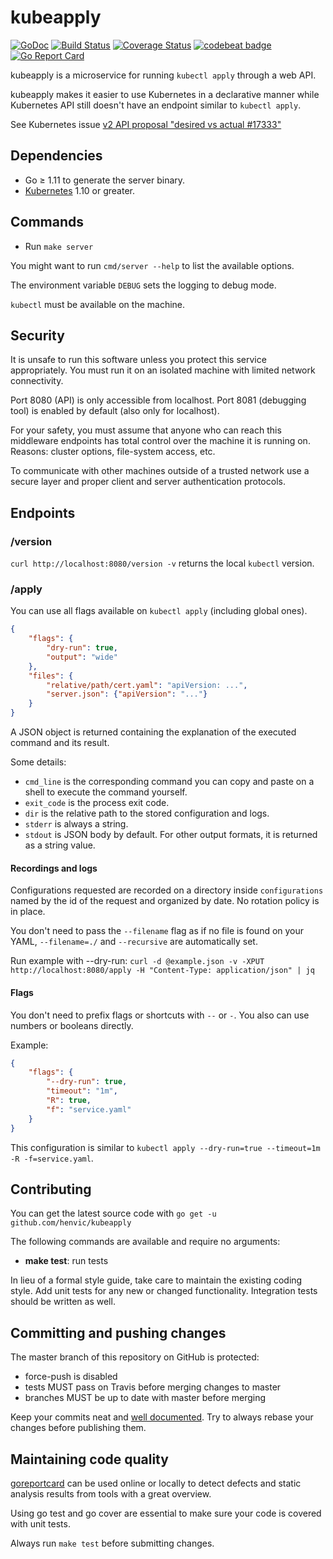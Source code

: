 # kubeapply
[![GoDoc](https://godoc.org/github.com/henvic/kubeapply?status.svg)](https://godoc.org/github.com/henvic/kubeapply) [![Build Status](https://travis-ci.org/henvic/kubeapply.svg?branch=master)](https://travis-ci.org/henvic/kubeapply) [![Coverage Status](https://coveralls.io/repos/henvic/kubeapply/badge.svg)](https://coveralls.io/r/henvic/kubeapply) [![codebeat badge](https://codebeat.co/badges/9bea91b8-e09c-43da-96c0-ac8aaa967c24)](https://codebeat.co/projects/github-com-henvic-kubeapply-master) [![Go Report Card](https://goreportcard.com/badge/github.com/henvic/kubeapply)](https://goreportcard.com/report/github.com/henvic/kubeapply)

kubeapply is a microservice for running `kubectl apply` through a web API.

kubeapply makes it easier to use Kubernetes in a declarative manner while Kubernetes API still doesn't have an endpoint similar to `kubectl apply`.

See Kubernetes issue [v2 API proposal "desired vs actual #17333"](https://issues.k8s.io/17333)

## Dependencies

* Go ≥ 1.11 to generate the server binary.
* [Kubernetes](https://www.kubernetes.io) 1.10 or greater.

## Commands
* Run `make server`

You might want to run `cmd/server --help` to list the available options.

The environment variable `DEBUG` sets the logging to debug mode.

`kubectl` must be available on the machine.

## Security
It is unsafe to run this software unless you protect this service appropriately.
You must run it on an isolated machine with limited network connectivity.

Port 8080 (API) is only accessible from localhost.
Port 8081 (debugging tool) is enabled by default (also only for localhost).

For your safety, you must assume that anyone who can reach this middleware endpoints has total control over the machine it is running on. Reasons: cluster options, file-system access, etc.

To communicate with other machines outside of a trusted network use a secure layer and proper client and server authentication protocols.

## Endpoints

### /version
`curl http://localhost:8080/version -v` returns the local `kubectl` version.

### /apply

You can use all flags available on `kubectl apply` (including global ones).

```json
{
	"flags": {
		"dry-run": true,
		"output": "wide"
	},
	"files": {
		"relative/path/cert.yaml": "apiVersion: ...",
		"server.json": {"apiVersion": "..."}
	}
}
```

A JSON object is returned containing the explanation of the executed command and its result.

Some details:

* `cmd_line` is the corresponding command you can copy and paste on a shell to execute the command yourself.
* `exit_code` is the process exit code.
* `dir` is the relative path to the stored configuration and logs.
* `stderr` is always a string.
* `stdout` is JSON body by default. For other output formats, it is returned as a string value.

#### Recordings and logs
Configurations requested are recorded on a directory inside `configurations` named by the id of the request and organized by date. No rotation policy is in place.

You don't need to pass the `--filename` flag as if no file is found on your YAML, `--filename=./` and `--recursive` are automatically set.

Run example with --dry-run:
`curl -d @example.json -v -XPUT http://localhost:8080/apply -H "Content-Type: application/json" | jq`

#### Flags
You don't need to prefix flags or shortcuts with `--` or `-`. You also can use numbers or booleans directly.

Example:

```json
{
	"flags": {
		"--dry-run": true,
		"timeout": "1m",
		"R": true,
		"f": "service.yaml"
	}
}
```

This configuration is similar to `kubectl apply --dry-run=true --timeout=1m -R -f=service.yaml`.

## Contributing
You can get the latest source code with `go get -u github.com/henvic/kubeapply`

The following commands are available and require no arguments:

* **make test**: run tests

In lieu of a formal style guide, take care to maintain the existing coding style. Add unit tests for any new or changed functionality. Integration tests should be written as well.

## Committing and pushing changes
The master branch of this repository on GitHub is protected:
* force-push is disabled
* tests MUST pass on Travis before merging changes to master
* branches MUST be up to date with master before merging

Keep your commits neat and [well documented](https://wiki.openstack.org/wiki/GitCommitMessages). Try to always rebase your changes before publishing them.

## Maintaining code quality
[goreportcard](https://goreportcard.com/report/github.com/henvic/kubeapply) can be used online or locally to detect defects and static analysis results from tools with a great overview.

Using go test and go cover are essential to make sure your code is covered with unit tests.

Always run `make test` before submitting changes.
